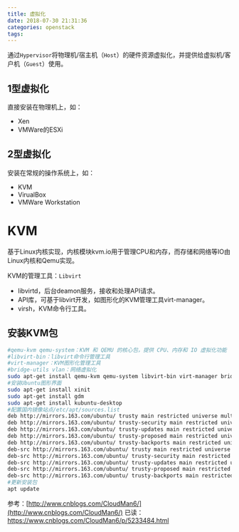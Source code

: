 ```yaml
---
title: 虚拟化
date: 2018-07-30 21:31:36
categories: openstack
tags:
---
```


通过`Hypervisor`将物理机/宿主机（`Host`）的硬件资源虚拟化，并提供给虚拟机/客户机（`Guest`）使用。

## 1型虚拟化

直接安装在物理机上，如：

+ Xen
+ VMWare的ESXi

## 2型虚拟化

安装在常规的操作系统上，如：

+ KVM
+ VirualBox
+ VMWare Workstation

# KVM

基于Linux内核实现，内核模块kvm.io用于管理CPU和内存，而存储和网络等IO由Linux内核和Qemu实现。

KVM的管理工具：`Libvirt`

+ libvirtd，后台deamon服务，接收和处理API请求。
+ API库，可基于libvirt开发，如图形化的KVM管理工具virt-manager。
+ virsh，KVM命令行工具。

## 安装KVM包

```bash
#qemu-kvm qemu-system：KVM 和 QEMU 的核心包，提供 CPU、内存和 IO 虚拟化功能
#libvirt-bin：libvirt命令行管理工具
#virt-manager：KVM图形化管理工具
#bridge-utils vlan：网络虚拟化
sudo apt-get install qemu-kvm qemu-system libvirt-bin virt-manager bridge-utils vlan
#安装Ubuntu图形界面
sudo apt-get install xinit
sudo apt-get install gdm
sudo apt-get install kubuntu-desktop
#配置国内镜像站点/etc/apt/sources.list
deb http://mirrors.163.com/ubuntu/ trusty main restricted universe multiverse
deb http://mirrors.163.com/ubuntu/ trusty-security main restricted universe multiverse
deb http://mirrors.163.com/ubuntu/ trusty-updates main restricted universe multiverse
deb http://mirrors.163.com/ubuntu/ trusty-proposed main restricted universe multiverse
deb http://mirrors.163.com/ubuntu/ trusty-backports main restricted universe multiverse
deb-src http://mirrors.163.com/ubuntu/ trusty main restricted universe multiverse
deb-src http://mirrors.163.com/ubuntu/ trusty-security main restricted universe multiverse
deb-src http://mirrors.163.com/ubuntu/ trusty-updates main restricted universe multiverse
deb-src http://mirrors.163.com/ubuntu/ trusty-proposed main restricted universe multiverse
deb-src http://mirrors.163.com/ubuntu/ trusty-backports main restricted universe multiverse
#更新安装包
apt update
```

参考：[http://www.cnblogs.com/CloudMan6/](http://www.cnblogs.com/CloudMan6/)
已读：https://www.cnblogs.com/CloudMan6/p/5233484.html